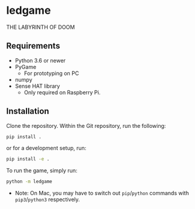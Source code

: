 # ledgame
THE LABYRINTH OF DOOM

## Requirements

* Python 3.6 or newer
* PyGame
  * For prototyping on PC
* numpy
* Sense HAT library
  * Only required on Raspberry Pi.

## Installation

Clone the repository. Within the Git repository, run the following:
```sh
pip install .
```

or for a development setup, run:
```sh
pip install -e .
```

To run the game, simply run:
```sh
python -m ledgame
```

* Note: On Mac, you may have to switch out `pip`/`python` commands with
`pip3`/`python3` respectively. 
